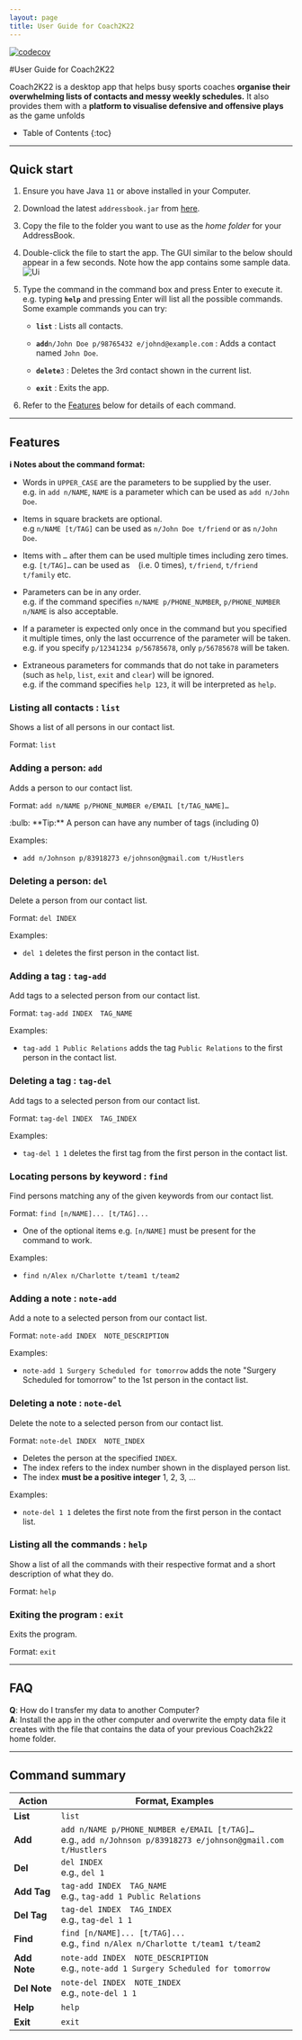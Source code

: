```yaml
---
layout: page
title: User Guide for Coach2K22
---
```

[![codecov](https://codecov.io/gh/AY2122S2-CS2103T-W14-2/tp/branch/master/graph/badge.svg?token=N3IGRH3TN0)](https://codecov.io/gh/AY2122S2-CS2103T-W14-2/tp)

#User Guide for Coach2K22

Coach2K22 is a desktop app that helps busy sports coaches **organise their overwhelming lists of contacts and messy weekly schedules.** It also provides them with a **platform to visualise defensive and offensive plays** as the game unfolds

* Table of Contents
{:toc}

--------------------------------------------------------------------------------------------------------------------

## Quick start

1. Ensure you have Java `11` or above installed in your Computer.

1. Download the latest `addressbook.jar` from [here](https://github.com/se-edu/addressbook-level3/releases).

1. Copy the file to the folder you want to use as the _home folder_ for your AddressBook.

1. Double-click the file to start the app. The GUI similar to the below should appear in a few seconds. Note how the app contains some sample data.<br>
   ![Ui](images/Ui.png)

1. Type the command in the command box and press Enter to execute it. e.g. typing **`help`** and pressing Enter will list all the possible commands.<br>
   Some example commands you can try:

   * **`list`** : Lists all contacts.

   * **`add`**`n/John Doe p/98765432 e/johnd@example.com` : Adds a contact named `John Doe`.

   * **`delete`**`3` : Deletes the 3rd contact shown in the current list.

   * **`exit`** : Exits the app.

1. Refer to the [Features](#features) below for details of each command.

--------------------------------------------------------------------------------------------------------------------

## Features

<div markdown="block" class="alert alert-info">

**:information_source: Notes about the command format:**<br>

* Words in `UPPER_CASE` are the parameters to be supplied by the user.<br>
  e.g. in `add n/NAME`, `NAME` is a parameter which can be used as `add n/John Doe`.

* Items in square brackets are optional.<br>
  e.g `n/NAME [t/TAG]` can be used as `n/John Doe t/friend` or as `n/John Doe`.

* Items with `…`​ after them can be used multiple times including zero times.<br>
  e.g. `[t/TAG]…​` can be used as ` ` (i.e. 0 times), `t/friend`, `t/friend t/family` etc.

* Parameters can be in any order.<br>
  e.g. if the command specifies `n/NAME p/PHONE_NUMBER`, `p/PHONE_NUMBER n/NAME` is also acceptable.

* If a parameter is expected only once in the command but you specified it multiple times, only the last occurrence of the parameter will be taken.<br>
  e.g. if you specify `p/12341234 p/56785678`, only `p/56785678` will be taken.

* Extraneous parameters for commands that do not take in parameters (such as `help`, `list`, `exit` and `clear`) will be ignored.<br>
  e.g. if the command specifies `help 123`, it will be interpreted as `help`.

</div>


### Listing all contacts : `list`

Shows a list of all persons in our contact list.

Format: `list`


### Adding a person: `add`

Adds a person to our contact list.

Format: `add n/NAME p/PHONE_NUMBER e/EMAIL [t/TAG_NAME]…​`

<div markdown="span" class="alert alert-primary">:bulb: **Tip:**
A person can have any number of tags (including 0)
</div>

Examples:
* `add n/Johnson p/83918273 e/johnson@gmail.com t/Hustlers`


### Deleting a person: `del`

Delete a person from our contact list.

Format: `del INDEX`

Examples:
* `del 1` deletes the first person in the contact list.


### Adding a tag : `tag-add`

Add tags to a selected person from our contact list.

Format: `tag-add INDEX  TAG_NAME`

Examples:
* `tag-add 1 Public Relations` adds the tag `Public Relations` to the first person in the contact list.


### Deleting a tag : `tag-del`

Add tags to a selected person from our contact list.

Format: `tag-del INDEX  TAG_INDEX`

Examples:
* `tag-del 1 1` deletes the first tag from the first person in the contact list.


### Locating persons by keyword : `find`

Find persons matching any of the given keywords from our contact list.

Format: `find [n/NAME]... [t/TAG]...`

* One of the optional items e.g. `[n/NAME]` must be present for the command to work. 

Examples:
* `find n/Alex n/Charlotte t/team1 t/team2`


### Adding a note : `note-add`

Add a note to a selected person from our contact list.

Format: `note-add INDEX  NOTE_DESCRIPTION`

Examples:
* `note-add 1 Surgery Scheduled for tomorrow` adds the note "Surgery Scheduled for tomorrow" to the 1st person in the contact list.


### Deleting a note : `note-del`

Delete the note to a selected person from our contact list.

Format: `note-del INDEX  NOTE_INDEX`

* Deletes the person at the specified `INDEX`.
* The index refers to the index number shown in the displayed person list.
* The index **must be a positive integer** 1, 2, 3, …​

Examples:
* `note-del 1 1` deletes the first note from the first person in the contact list.


### Listing all the commands : `help`

Show a list of all the commands with their respective format and a short description of what they do.

Format: `help`


### Exiting the program : `exit`

Exits the program.

Format: `exit`

--------------------------------------------------------------------------------------------------------------------

## FAQ

**Q**: How do I transfer my data to another Computer?<br>
**A**: Install the app in the other computer and overwrite the empty data file it creates with the file that contains the data of your previous Coach2k22 home folder.

--------------------------------------------------------------------------------------------------------------------

## Command summary

| Action       | Format, Examples                                                                                                   |
|--------------|--------------------------------------------------------------------------------------------------------------------|
| **List**     | `list`                                                                                                             |
| **Add**      | `add n/NAME p/PHONE_NUMBER e/EMAIL [t/TAG]…​` <br> e.g., `add n/Johnson p/83918273 e/johnson@gmail.com t/Hustlers` |
| **Del**      | `del INDEX`<br> e.g., `del 1`                                                                                      |
| **Add Tag**  | `tag-add INDEX  TAG_NAME`<br> e.g., `tag-add 1 Public Relations`                                                   |
| **Del Tag**  | `tag-del INDEX  TAG_INDEX`<br> e.g., `tag-del 1 1`                                                                 |
| **Find**     | `find [n/NAME]... [t/TAG]...`<br> e.g., `find n/Alex n/Charlotte t/team1 t/team2`                                                     |
| **Add Note** | `note-add INDEX  NOTE_DESCRIPTION`<br> e.g., `note-add 1 Surgery Scheduled for tomorrow`                           |
| **Del Note** | `note-del INDEX  NOTE_INDEX`<br> e.g., `note-del 1 1`                                                              |
| **Help**     | `help`                                                                                                             |
| **Exit**     | `exit`                                                                                                             |
